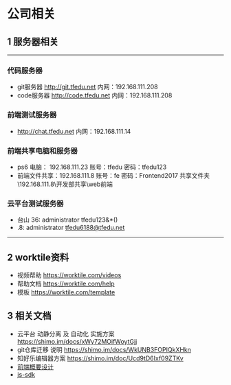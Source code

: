 # 公司相关

## 1 服务器相关
------------
### 代码服务器

- git服务器 http://git.tfedu.net 内网：192.168.111.208
- code服务器 http://code.tfedu.net 内网：192.168.111.208

### 前端测试服务器
-  http://chat.tfedu.net 内网：192.168.111.14

### 前端共享电脑和服务器
- ps6 电脑：  192.168.111.23    账号：tfedu    密码：tfedu123
- 前端文件共享：192.168.111.8  账号：fe   密码：Frontend2017   共享文件夹   \\192.168.111.8\开发部共享\web前端

### 云平台测试服务器
- 台山 36:  administrator tfedu123&*()
- .8:  administrator tfedu6188@tfedu.net

------------------

## 2 worktile资料
- 视频帮助 https://worktile.com/videos
- 帮助文档 https://worktile.com/help
- 模板 https://worktile.com/template

## 3 相关文档
- 云平台 动静分离 及 自动化 实施方案 https://shimo.im/docs/xWy72MOifWoytGjj
- git仓库迁移 说明  https://shimo.im/docs/WkUNB3FOPIQkXHkn
- 知好乐编辑器方案  https://shimo.im/doc/Ucd9tD6Ixf09ZTKv
- [前端概要设计](company/design.md)
- [js-sdk](company/js-sdk.md)